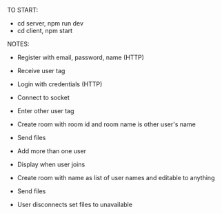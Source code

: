 TO START:

- cd server, npm run dev
- cd client, npm start

NOTES:

- Register with email, password, name (HTTP)
- Receive user tag

- Login with credentials (HTTP)
- Connect to socket
- Enter other user tag
- Create room with room id and room name is other user's name
- Send files

- Add more than one user
- Display when user joins
- Create room with name as list of user names and editable to anything
- Send files

- User disconnects set files to unavailable
